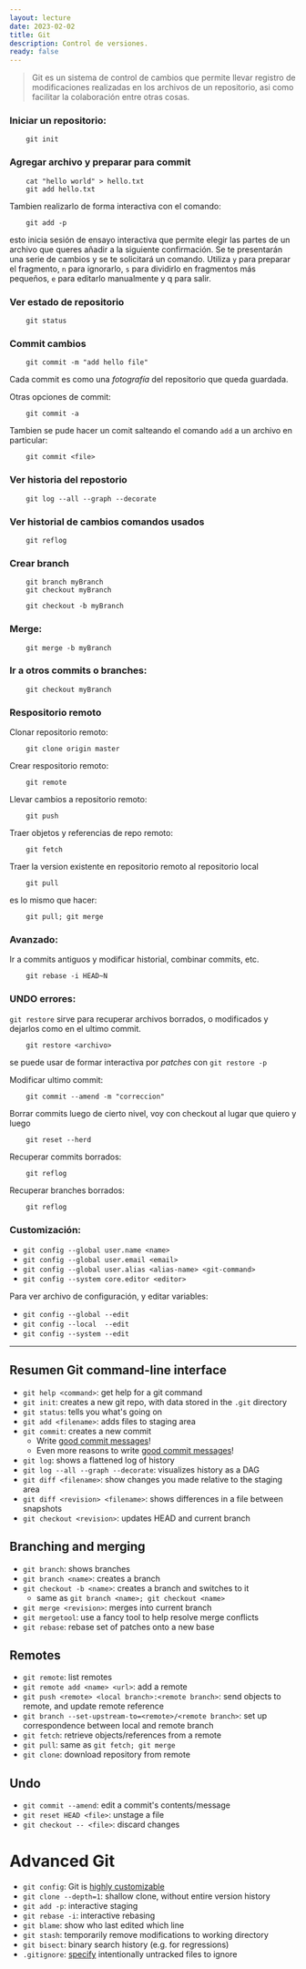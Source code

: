 ```yaml
---
layout: lecture
date: 2023-02-02
title: Git
description: Control de versiones.
ready: false
---
```


> Git es un sistema de control de cambios que permite llevar registro de modificaciones realizadas en los archivos de un repositorio, asi como facilitar la colaboración entre otras cosas.
 

### Iniciar un repositorio:

```shell
	git init
```

### Agregar archivo y preparar para commit

```shell
	cat "hello world" > hello.txt
	git add hello.txt
```

Tambien realizarlo de forma interactiva con el comando:

```shell
	git add -p
```

esto inicia sesión de ensayo interactiva que permite elegir las partes de un archivo que queres añadir a la siguiente confirmación. Se te presentarán una serie de cambios y se te solicitará un comando. Utiliza `y` para preparar el fragmento, `n` para ignorarlo, `s` para dividirlo en fragmentos más pequeños, `e` para editarlo manualmente y q para salir.


### Ver estado de repositorio

```shell
	git status
```

### Commit cambios

```shell
	git commit -m "add hello file"
```
Cada commit es como una *fotografía* del repositorio que queda guardada.

Otras opciones de commit:
```shell
	git commit -a
```

Tambien se pude hacer un comit salteando el comando `add` a un archivo en particular:
```shell
	git commit <file>
```


### Ver historia del repostorio
```shell
	git log --all --graph --decorate
```

### Ver historial de cambios comandos usados

```shell
	git reflog

```

### Crear branch
```shell
	git branch myBranch
	git checkout myBranch
```


```shell
	git checkout -b myBranch
```

### Merge:

```shell
	git merge -b myBranch
```

### Ir a otros commits o branches:
```shell
	git checkout myBranch
```

### Respositorio remoto

Clonar repositorio remoto:
```shell
	git clone origin master
```

Crear respositorio remoto:
```shell
	git remote
```

Llevar cambios a repositorio remoto:

```shell
	git push
```

Traer objetos y referencias de repo remoto:
```shell
	git fetch
```

Traer la version existente en repositorio remoto al repositorio local
```shell
	git pull
```

es lo mismo que hacer:
```shell
	git pull; git merge
```


### Avanzado:

Ir a commits antiguos y modificar historial, combinar commits, etc.

```shell
	git rebase -i HEAD~N
```

### UNDO errores:

`git restore` sirve para recuperar archivos borrados, o modificados y dejarlos como en el ultimo commit.

```shell
	git restore <archivo>
```

se puede usar de formar interactiva por *patches* con `git restore -p`


Modificar ultimo commit:
```shell
	git commit --amend -m "correccion"
```

Borrar commits luego de cierto nivel, voy con checkout al lugar que quiero y luego
```shell
	git reset --herd
```


Recuperar commits borrados:

```shell
	git reflog
```

Recuperar branches borrados:
```shell
	git reflog
```

### Customización:


+ `git config --global user.name <name>`
+ `git config --global user.email <email>`
+ `git config --global user.alias <alias-name> <git-command>`
+ `git config --system core.editor <editor>`


Para ver archivo de configuración, y editar variables:
+ `git config --global --edit`
+ `git config --local  --edit`
+ `git config --system --edit`



---

## Resumen Git command-line interface

- `git help <command>`: get help for a git command
- `git init`: creates a new git repo, with data stored in the `.git` directory
- `git status`: tells you what's going on
- `git add <filename>`: adds files to staging area
- `git commit`: creates a new commit
    - Write [good commit messages](https://tbaggery.com/2008/04/19/a-note-about-git-commit-messages.html)!
    - Even more reasons to write [good commit messages](https://chris.beams.io/posts/git-commit/)!
- `git log`: shows a flattened log of history
- `git log --all --graph --decorate`: visualizes history as a DAG
- `git diff <filename>`: show changes you made relative to the staging area
- `git diff <revision> <filename>`: shows differences in a file between snapshots
- `git checkout <revision>`: updates HEAD and current branch

## Branching and merging

- `git branch`: shows branches
- `git branch <name>`: creates a branch
- `git checkout -b <name>`: creates a branch and switches to it
    - same as `git branch <name>; git checkout <name>`
- `git merge <revision>`: merges into current branch
- `git mergetool`: use a fancy tool to help resolve merge conflicts
- `git rebase`: rebase set of patches onto a new base

## Remotes

- `git remote`: list remotes
- `git remote add <name> <url>`: add a remote
- `git push <remote> <local branch>:<remote branch>`: send objects to remote, and update remote reference
- `git branch --set-upstream-to=<remote>/<remote branch>`: set up correspondence between local and remote branch
- `git fetch`: retrieve objects/references from a remote
- `git pull`: same as `git fetch; git merge`
- `git clone`: download repository from remote

## Undo

- `git commit --amend`: edit a commit's contents/message
- `git reset HEAD <file>`: unstage a file
- `git checkout -- <file>`: discard changes

# Advanced Git

- `git config`: Git is [highly customizable](https://git-scm.com/docs/git-config)
- `git clone --depth=1`: shallow clone, without entire version history
- `git add -p`: interactive staging
- `git rebase -i`: interactive rebasing
- `git blame`: show who last edited which line
- `git stash`: temporarily remove modifications to working directory
- `git bisect`: binary search history (e.g. for regressions)
- `.gitignore`: [specify](https://git-scm.com/docs/gitignore) intentionally untracked files to ignore
